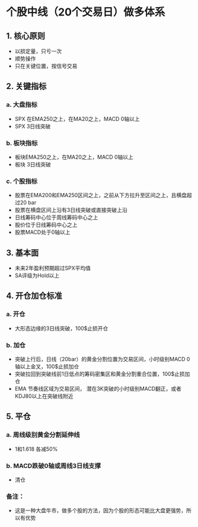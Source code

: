 # 个股中线（20个交易日）做多体系

## 1. 核心原则
- 以损定量，只亏一次
- 顺势操作
- 只在关键位置，按信号交易
## 2. 关键指标

### a. 大盘指标
- SPX 在EMA250之上，在MA20之上，MACD 0轴以上
- SPX 3日线突破

### b. 板块指标
- 板块EMA250之上，在MA20之上，MACD 0轴以上
- 板块 3日线突破

### c. 个股指标
- 股票在EMA200和EMA250区间之上，之前从下方拉升至区间之上，且横盘超过20 bar
- 股票在横盘区间上沿有3日线突破或直接突破上沿
- 日线筹码中心位于周线筹码中心之上
- 股价位于日线筹码中心之上
- 股票MACD处于0轴以上


## 3. 基本面
- 未来2年盈利预期超过SPX平均值
- SA评级为Hold以上

## 4. 开仓加仓标准

### a. 开仓
- 大形态边缘的3日线突破，100$止损开仓

### b. 加仓
- 突破上行后，日线（20bar）的黄金分割位置为交易区间，小时级别MACD 0 轴以上金叉，100$止损加仓
- 突破拉回到突破线前1日低点的筹码密集区和黄金分割重合位置，100$止损加仓
- EMA 节奏线区域为交易区间， 潜在3K突破的小时级别MACD翻正，或者KDJ80以上在突破线附近

## 5. 平仓

### a. 周线级别黄金分割延伸线
- 1和1.618 各减50%

### b. MACD跌破0轴或周线3日线支撑
- 清仓

### 备注：
- 这是一种大盘牛市，做多个股的方法，因为个股的形态可能比大盘更强势，所以有优势

